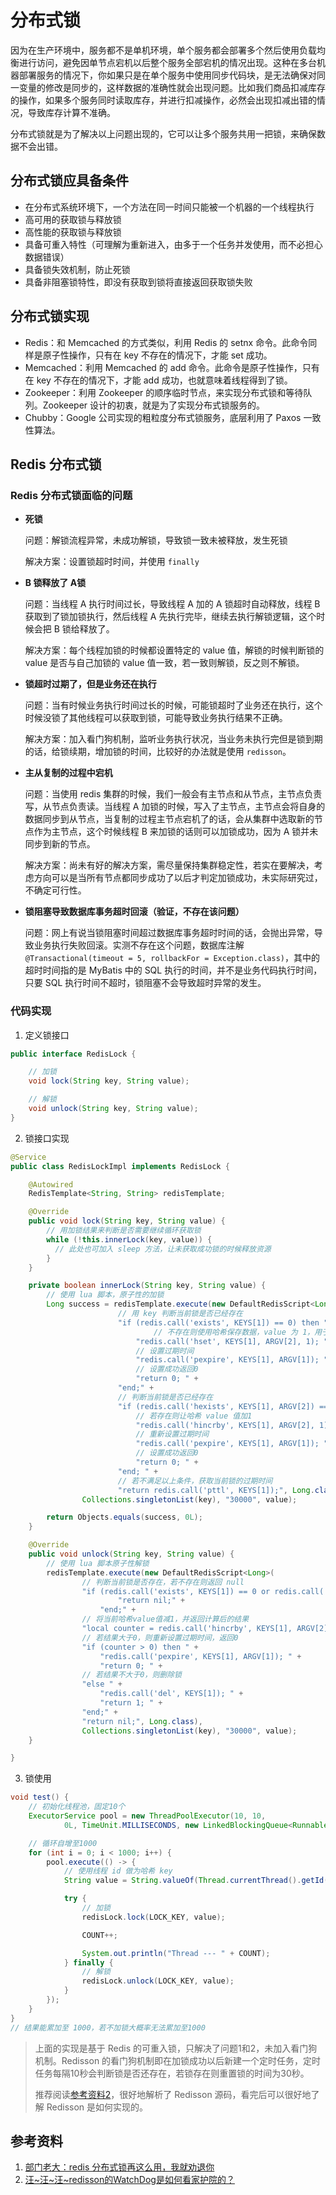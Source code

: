 # 分布式锁
因为在生产环境中，服务都不是单机环境，单个服务都会部署多个然后使用负载均衡进行访问，避免因单节点宕机以后整个服务全部宕机的情况出现。这种在多台机器部署服务的情况下，你如果只是在单个服务中使用同步代码块，是无法确保对同一变量的修改是同步的，这样数据的准确性就会出现问题。比如我们商品扣减库存的操作，如果多个服务同时读取库存，并进行扣减操作，必然会出现扣减出错的情况，导致库存计算不准确。

分布式锁就是为了解决以上问题出现的，它可以让多个服务共用一把锁，来确保数据不会出错。


## 分布式锁应具备条件
* 在分布式系统环境下，一个方法在同一时间只能被一个机器的一个线程执行
* 高可用的获取锁与释放锁
* 高性能的获取锁与释放锁
* 具备可重入特性（可理解为重新进入，由多于一个任务并发使用，而不必担心数据错误）
* 具备锁失效机制，防止死锁
* 具备非阻塞锁特性，即没有获取到锁将直接返回获取锁失败

## 分布式锁实现
* Redis：和 Memcached 的方式类似，利用 Redis 的 setnx 命令。此命令同样是原子性操作，只有在 key 不存在的情况下，才能 set 成功。
* Memcached：利用 Memcached 的 add 命令。此命令是原子性操作，只有在 key 不存在的情况下，才能 add 成功，也就意味着线程得到了锁。
* Zookeeper：利用 Zookeeper 的顺序临时节点，来实现分布式锁和等待队列。Zookeeper 设计的初衷，就是为了实现分布式锁服务的。
* Chubby：Google 公司实现的粗粒度分布式锁服务，底层利用了 Paxos 一致性算法。

## Redis 分布式锁

### Redis 分布式锁面临的问题

* **死锁**

  问题：解锁流程异常，未成功解锁，导致锁一致未被释放，发生死锁

  解决方案：设置锁超时时间，并使用 `finally`

* **B 锁释放了 A锁**

  问题：当线程 A 执行时间过长，导致线程 A 加的 A 锁超时自动释放，线程 B 获取到了锁加锁执行，然后线程 A 先执行完毕，继续去执行解锁逻辑，这个时候会把 B 锁给释放了。

  解决方案：每个线程加锁的时候都设置特定的 value 值，解锁的时候判断锁的 value 是否与自己加锁的 value 值一致，若一致则解锁，反之则不解锁。

* **锁超时过期了，但是业务还在执行**

  问题：当有时候业务执行时间过长的时候，可能锁超时了业务还在执行，这个时候没锁了其他线程可以获取到锁，可能导致业务执行结果不正确。
  
  解决方案：加入看门狗机制，监听业务执行状况，当业务未执行完但是锁到期的话，给锁续期，增加锁的时间，比较好的办法就是使用 `redisson`。

* **主从复制的过程中宕机**

  问题：当使用 redis 集群的时候，我们一般会有主节点和从节点，主节点负责写，从节点负责读。当线程 A 加锁的时候，写入了主节点，主节点会将自身的数据同步到从节点，当复制的过程主节点宕机了的话，会从集群中选取新的节点作为主节点，这个时候线程 B 来加锁的话则可以加锁成功，因为 A 锁并未同步到新的节点。

  解决方案：尚未有好的解决方案，需尽量保持集群稳定性，若实在要解决，考虑方向可以是当所有节点都同步成功了以后才判定加锁成功，未实际研究过，不确定可行性。

* **锁阻塞导致数据库事务超时回滚（验证，不存在该问题）**

  问题：网上有说当锁阻塞时间超过数据库事务超时时间的话，会抛出异常，导致业务执行失败回滚。实测不存在这个问题，数据库注解 `@Transactional(timeout = 5, rollbackFor = Exception.class)`，其中的超时时间指的是 MyBatis 中的 SQL 执行的时间，并不是业务代码执行时间，只要 SQL 执行时间不超时，锁阻塞不会导致超时异常的发生。

### 代码实现

1. 定义锁接口

```JAVA
public interface RedisLock {

    // 加锁
    void lock(String key, String value);

    // 解锁
    void unlock(String key, String value);
}
```

2. 锁接口实现
```JAVA
@Service
public class RedisLockImpl implements RedisLock {

    @Autowired
    RedisTemplate<String, String> redisTemplate;

    @Override
    public void lock(String key, String value) {
        // 用加锁结果来判断是否需要继续循环获取锁
        while (!this.innerLock(key, value)) {
          // 此处也可加入 sleep 方法，让未获取成功锁的时候释放资源
        }
    }

    private boolean innerLock(String key, String value) {
        // 使用 lua 脚本，原子性的加锁
        Long success = redisTemplate.execute(new DefaultRedisScript<Long>(
                        // 用 key 判断当前锁是否已经存在
                        "if (redis.call('exists', KEYS[1]) == 0) then " +
                                // 不存在则使用哈希保存数据，value 为 1，用于可重入锁计数
                            "redis.call('hset', KEYS[1], ARGV[2], 1); " +
                            // 设置过期时间
                            "redis.call('pexpire', KEYS[1], ARGV[1]); " +
                            // 设置成功返回0
                            "return 0; " +
                        "end;" +
                        // 判断当前锁是否已经存在
                        "if (redis.call('hexists', KEYS[1], ARGV[2]) == 1) then " +
                            // 若存在则让哈希 value 值加1
                            "redis.call('hincrby', KEYS[1], ARGV[2], 1); " +
                            // 重新设置过期时间
                            "redis.call('pexpire', KEYS[1], ARGV[1]); " +
                            // 设置成功返回0
                            "return 0; " +
                        "end; " +
                        // 若不满足以上条件，获取当前锁的过期时间
                        "return redis.call('pttl', KEYS[1]);", Long.class),
                Collections.singletonList(key), "30000", value);

        return Objects.equals(success, 0L);
    }

    @Override
    public void unlock(String key, String value) {
        // 使用 lua 脚本原子性解锁
        redisTemplate.execute(new DefaultRedisScript<Long>(
                // 判断当前锁是否存在，若不存在则返回 null
                "if (redis.call('exists', KEYS[1]) == 0 or redis.call('hexists', KEYS[1], ARGV[2]) == 0) then " +
                        "return nil;" +
                    "end;" +
                // 将当前哈希value值减1，并返回计算后的结果
                "local counter = redis.call('hincrby', KEYS[1], ARGV[2], -1); " +
                // 若结果大于0，则重新设置过期时间，返回0
                "if (counter > 0) then " +
                    "redis.call('pexpire', KEYS[1], ARGV[1]); " +
                    "return 0; " +
                // 若结果不大于0，则删除锁
                "else " +
                    "redis.call('del', KEYS[1]); " +
                    "return 1; " +
                "end;" +
                "return nil;", Long.class),
                Collections.singletonList(key), "30000", value);
    }

}
```

3. 锁使用
```JAVA
void test() {
    // 初始化线程池，固定10个
    ExecutorService pool = new ThreadPoolExecutor(10, 10,
            0L, TimeUnit.MILLISECONDS, new LinkedBlockingQueue<Runnable>());

    // 循环自增至1000
    for (int i = 0; i < 1000; i++) {
        pool.execute(() -> {
            // 使用线程 id 做为哈希 key
            String value = String.valueOf(Thread.currentThread().getId());

            try {
                // 加锁
                redisLock.lock(LOCK_KEY, value);

                COUNT++;

                System.out.println("Thread --- " + COUNT);
            } finally {
                // 解锁
                redisLock.unlock(LOCK_KEY, value);
            }
        });
    }
}
// 结果能累加至 1000，若不加锁大概率无法累加至1000
```

> 上面的实现是基于 Redis 的可重入锁，只解决了问题1和2，未加入看门狗机制。Redisson 的看门狗机制即在加锁成功以后新建一个定时任务，定时任务每隔10秒会判断锁是否还存在，若锁存在则重置锁的时间为30秒。
>
> 推荐阅读[参考资料2](https://www.jianshu.com/p/2a90bba8922f)，很好地解析了 Redisson 源码，看完后可以很好地了解 Redisson 是如何实现的。


## 参考资料
1. [部门老大：redis 分布式锁再这么用，我就劝退你](https://juejin.im/post/6844904134764658702#heading-5)
2. [汪~汪~汪~redisson的WatchDog是如何看家护院的？](https://www.jianshu.com/p/2a90bba8922f)